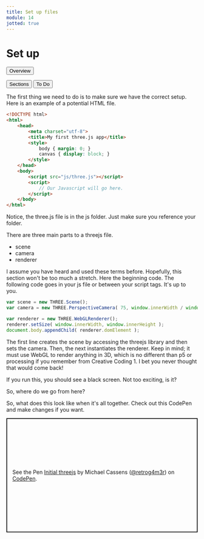 ```yaml
---
title: Set up files
module: 14
jotted: true
---
```


# Set up

<div class="tab">
  <button class="tablinks active" onclick="openTab(event, 'Overview')">Overview</button>

  <button class="tablinks" onclick="openTab(event, 'Sections')">Sections</button>
  <button class="tablinks" onclick="openTab(event, 'ToDo')">To Do</button>
  
</div>
<div id="Overview" class="tabcontent" style="display:block">
<div class="tabhtml" markdown="1">

The first thing we need to do is to make sure we have the correct setup.  Here is an example of a potential HTML file.

```html
<!DOCTYPE html>
<html>
    <head>
        <meta charset="utf-8">
        <title>My first three.js app</title>
        <style>
            body { margin: 0; }
            canvas { display: block; }
        </style>
    </head>
    <body>
        <script src="js/three.js"></script>
        <script>
            // Our Javascript will go here.
        </script>
    </body>
</html>
```

Notice, the three.js file is in the js folder.  Just make sure you reference your folder.

</div>
</div>
<div id="Sections" class="tabcontent">
<div class="tabhtml" markdown="1">

There are three main parts to a threejs file. 

* scene
* camera
* renderer

I assume you have heard and used these terms before. Hopefully, this section won't be too much a stretch.  Here the beginning code.  The following code goes in your js file or between your script tags.  It's up to you.

```js
var scene = new THREE.Scene();
var camera = new THREE.PerspectiveCamera( 75, window.innerWidth / window.innerHeight, 0.1, 1000 );

var renderer = new THREE.WebGLRenderer();
renderer.setSize( window.innerWidth, window.innerHeight );
document.body.appendChild( renderer.domElement );
```

The first line creates the scene by accessing the threejs library and then sets the camera. Then, the next instantiates the renderer.  Keep in mind; it must use WebGL to render anything in 3D, which is no different than p5 or processing if you remember from Creative Coding 1.  I bet you never thought that would come back!

If you run this, you should see a black screen. Not too exciting, is it?  

So, where do we go from here?
</div>
</div>
<div id="ToDo" class="tabcontent">
<div class="tabhtml" markdown="1">
So, what does this look like when it's all together.  Check out this CodePen and make changes if you want.

<p class="codepen" data-height="600" data-default-tab="html,result" data-slug-hash="vYggmZm" data-editable="true" data-user="retrog4m3r" style="height: 300px; box-sizing: border-box; display: flex; align-items: center; justify-content: center; border: 2px solid; margin: 1em 0; padding: 1em;">
  <span>See the Pen <a href="https://codepen.io/retrog4m3r/pen/vYggmZm">
  Initial threejs</a> by Michael Cassens (<a href="https://codepen.io/retrog4m3r">@retrog4m3r</a>)
  on <a href="https://codepen.io">CodePen</a>.</span>
</p>
<script async src="https://cpwebassets.codepen.io/assets/embed/ei.js"></script>

</div>
</div>